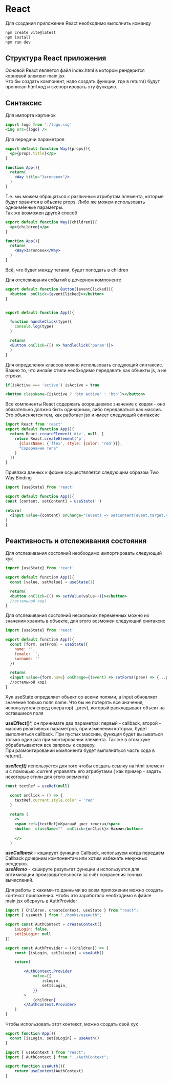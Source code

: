 # React 

Для создания приложение React необходимо выполнить команду
```cmd
npm create vite@latest
npm install
npm run dev
```

## Структура React приложения 
Основой React является файл index.html в котором рендерится корневой элемент main.jsx  
Что бы создать компонент, надо создать функции, где в return() будут прописан html код и экспортировать эту функцию.


## Синтаксис
Для импорта картинок
```jsx
import logo from './logo.svg'
<img src={logo} />
```

Для передачи параметров
```jsx
export default function Way({props}){
  <p>{props.title}</p>
}

function App(){
  return(
    <Way title="Заголовок"/>
  )
}
```
Т.е. мы можем обращаться к различным атрибутам элемента, которые будут хранится в объекте props. Либо же можем использовать одноимённые параметры.  
Так же возможен другой способ
```jsx
export default function Way({children}){
  <p>{children}</p>
}

function App(){
  return(
    <Way>Заголовок</Way>
  )
}
```
Всё, что будет между тегами, будет поподать в children  

Для отслеживания событий в дочернем компоненте

```jsx
export default function Button({eventClicked}){
  <button  onClick={eventClicked}></button>
}


export default function App(){

  function handleClick(type){
    console.log(type)
  }

  return(
  <Button onClick={() => handleClick('param')}>
  )
}
```

Для определения классов можно использовать следующий синтаксис. Важно то, что инлайе стили необходимо передавать как объекты js, а не строки.
```jsx
if(isActive === 'active') isActive = true

<button className={isActive ? 'btn active' : 'btn'}></button>
```
Все компоненты React содержать возращаемое значение с кодом - оно обязательно должно быть одинарным, либо передаваться как массив. Это объясняется тем, как работает jsx и имеет следующий синтаксис

```jsx
import React from 'react'
export default function App(){
  return React.createElement('div', null, [
    return React.createElement('p', 
      {className: {'flex', style: {color: 'red'}}}, 
      "Содержание тега"
    )
  ])
}
```

Привязка данных к форме осуществляется следующим образом Two Way Binding
```jsx
import {useState} from 'react'

export default function App(){
const [content, setContent] = useState('')

return(
  <input value={content} onChange="(event) => setContent(event.target.value)">
)
}
```
## Реактивность и отслеживания состояния

Для отслеживания состояний необходимо импортировать следующий хук
```jsx
import {useState} from 'react'

export default functiom App(){
  const [value, setValue] = useState(1)

  return(
  <button onClick={() => setValue(value++)}></button>
  //остальной код)
}
```
Для отслеживания состояний нескольких переменных можно их значения хранить в объекте, для этого возможен следующий синтаксис
```jsx
import {useState} from 'react'

export default functiom App(){
  const [form, setFrom] = useState({
    name: '',
    female: '',
    surname: ''
  })

  return(
  <input value={form.name} onChange={(event) => setForm((prev) => {...prev, name: event.target.value})}>
  //остальной код)
}
```
Хук useState определяет объект со всеми полями, а input обновляет значение только поля name. Что бы не потерять все значения, используется спред оператор(...prev), который раскладывает объект на оставшиеся поля

**useEffect()***, он принимате два параметра: первый - callback, второй - массив реактивных параметров, при изменении которых, будет выполняться callback. При пустых массиве, функция будет вызываться только один раз при монтировании элемента. Так же в этом хуке обрабатываются все запросы к серверу.  
При размонтировании компонента будет выполняться часть кода в return().

***useReef()*** используется для того чтобы создать ссылку на html элемент и с помощью .current управлять его атрибутами ( как пример - задать некоторые стили для этого элемента)
```jsx
const textRef = useRef(null)

  const onClick = () => {
    textRef.current.style.color = 'red'
  }
  
  return (
    <>
    <span ref={textRef}>Красный цвет текста</span>
    <button  className=""  onClick={onClick}> Нажми</button>
    
    </>
  )

```
***useCallback*** - кэширует функцию Callback, используем когда передаем Callback дочерним компонентам или хотим избежать ненужных рендеров.  
***useMemo*** - кэшируте результат функции и используется для оптимизации производительности за счёт сохранения точных вычислений.  

Для работы с какими-то данными во всем приложении можно создать контекст приложения. Чтобы это заработало необходимо в файле main.jsx <App /> обернуть в AuthProvider
```jsx
import { Children, createContext, useState } from "react";
import { useAuth } from "./hooks/useAuth";

export const AuthContext = createContext({
    isLogin: false,
    setIsLogin: null
})

export const AuthProvider = ({children}) => {
    const [isLogin, setIsLogin] = useAuth()

    return(

        <AuthContext.Provider
            value={{
                isLogin,
                setIsLogin,
            }}
        >
            {children}
        </AuthContext.Provider>
    )
}
```
Чтобы использовать этот контекст, можно создать свой хук
```jsx
export function App(){
  const [isLogin, setIsLogin] = useAuth()
}

import { useContext } from "react";
import { AuthContext } from "../AuthContext";

export function useAuth(){
    return useContext(AuthContext)
}
```



